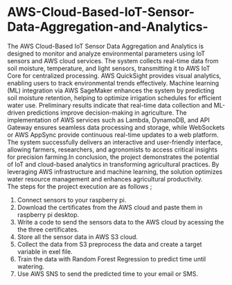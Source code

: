 # AWS-Cloud-Based-IoT-Sensor-Data-Aggregation-and-Analytics-
The AWS Cloud-Based IoT Sensor Data Aggregation and Analytics is designed to monitor and analyze environmental parameters using IoT sensors and AWS cloud services. The system collects real-time data from soil moisture, temperature, and light sensors, transmitting it to AWS IoT Core for centralized processing. AWS QuickSight provides visual analytics, enabling users to track environmental trends effectively. Machine learning (ML) integration via AWS SageMaker enhances the system by predicting soil moisture retention, helping to optimize irrigation schedules for efficient water use.
Preliminary results indicate that real-time data collection and ML-driven predictions improve decision-making in agriculture. The implementation of AWS services such as Lambda, DynamoDB, and API Gateway ensures seamless data processing and storage, while WebSockets or AWS AppSync provide continuous real-time updates to a web platform. The system successfully delivers an interactive and user-friendly interface, allowing farmers, researchers, and agronomists to access critical insights for precision farming.In conclusion, the project demonstrates the potential of IoT and cloud-based analytics in transforming agricultural practices. By leveraging AWS infrastructure and machine learning, the solution optimizes water resource management and enhances agricultural productivity. 	
The steps for the project execution are as follows ;
1) Connect sensors to your raspberry pi.
2) Download the certificates from the AWS cloud and paste them in raspberry pi desktop.
3) Write a code to send the sensors data to the AWS cloud by acessing the the three certificates.
4) Store all the sensor data in AWS S3 cloud.
5) Collect the data from S3 preprocess the data and create a target variable in exel file.
6) Train the data with Random Forest Regression to predict time until watering.
7) Use AWS SNS to send the predicted time to your email or SMS. 
